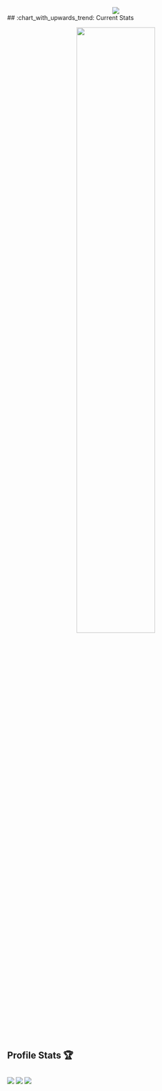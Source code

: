 <div align="center">
  <img src="https://i.ibb.co/6r57s0G/Black-and-Blue-Technology-Developer-Linked-In-Banner.png"  />
</div>
## :chart_with_upwards_trend: Current Stats 
<br />
<p align="center">
  <img width="60%" src="https://github-readme-streak-stats.herokuapp.com?user=developersajadur&theme=react&hide_border=true&background=0D1117&stroke=0D1117&fire=FF1CF7&sideLabels=00F0FF&currStreakNum=FF1CF7&ring=FF1CF7&currStreakLabel=FF1CF7&sideNums=00F0FF" />
</p>

##

<h2 align="left">Profile Stats 🏆</h2>

##

###

![](http://github-profile-summary-cards.vercel.app/api/cards/profile-details?username=developersajadur&theme=react)
  ![](http://github-profile-summary-cards.vercel.app/api/cards/stats?username=developersajadur&theme=react)
![](http://github-profile-summary-cards.vercel.app/api/cards/productive-time?username=developersajadur&theme=react&utcOffset=8)

###
